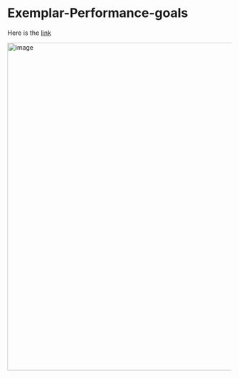 # Exemplar-Performance-goals

Here is the [link](https://docs.google.com/document/d/12fmE0qcAm4E878-20ofu4xnCoI92Le9LShVw62u7Uyk/edit)

<img width="738" alt="image" src="https://github.com/user-attachments/assets/99ac83ab-1abd-4281-a61e-27a1659bd8bd">
